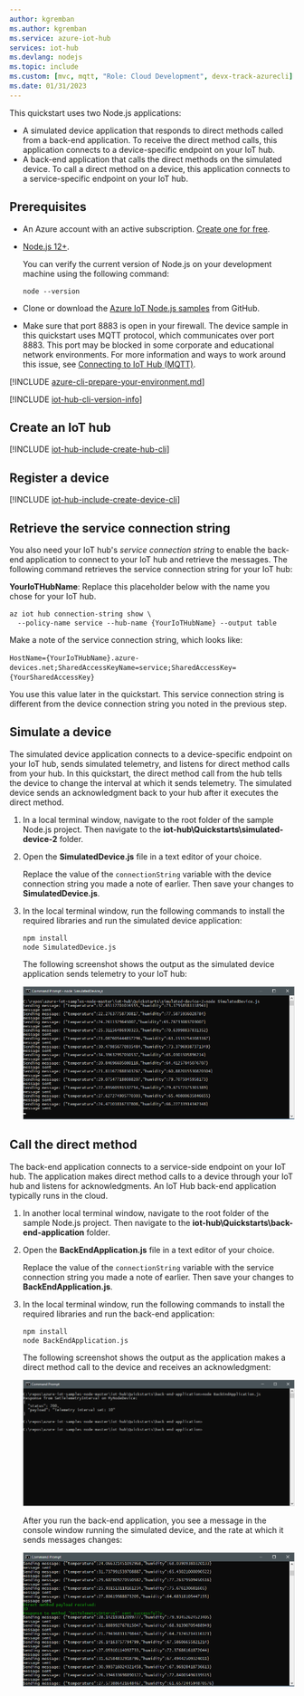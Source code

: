 ```yaml
---
author: kgremban
ms.author: kgremban
ms.service: azure-iot-hub
services: iot-hub
ms.devlang: nodejs
ms.topic: include
ms.custom: [mvc, mqtt, "Role: Cloud Development", devx-track-azurecli]
ms.date: 01/31/2023
---
```


This quickstart uses two Node.js applications: 

* A simulated device application that responds to direct methods called from a back-end application. To receive the direct method calls, this application connects to a device-specific endpoint on your IoT hub.
* A back-end application that calls the direct methods on the simulated device. To call a direct method on a device, this application connects to a service-specific endpoint on your IoT hub.

## Prerequisites

* An Azure account with an active subscription. [Create one for free](https://azure.microsoft.com/free/?ref=microsoft.com&utm_source=microsoft.com&utm_medium=docs&utm_campaign=visualstudio).

* [Node.js 12+](https://nodejs.org).

    You can verify the current version of Node.js on your development machine using the following command:

    ```cmd/sh
    node --version
    ```

* Clone or download the [Azure IoT Node.js samples](https://github.com/Azure-Samples/azure-iot-samples-node/) from GitHub.

* Make sure that port 8883 is open in your firewall. The device sample in this quickstart uses MQTT protocol, which communicates over port 8883. This port may be blocked in some corporate and educational network environments. For more information and ways to work around this issue, see [Connecting to IoT Hub (MQTT)](../articles/iot/iot-mqtt-connect-to-iot-hub.md#connecting-to-iot-hub).

[!INCLUDE [azure-cli-prepare-your-environment.md](~/reusable-content/azure-cli/azure-cli-prepare-your-environment-no-header.md)]

[!INCLUDE [iot-hub-cli-version-info](./iot-hub-cli-version-info.md)]

## Create an IoT hub

[!INCLUDE [iot-hub-include-create-hub-cli](./iot-hub-include-create-hub-cli.md)]

## Register a device

[!INCLUDE [iot-hub-include-create-device-cli](iot-hub-include-create-device-cli.md)]

## Retrieve the service connection string

You also need your IoT hub's _service connection string_ to enable the back-end application to connect to your IoT hub and retrieve the messages. The following command retrieves the service connection string for your IoT hub:

**YourIoTHubName**: Replace this placeholder below with the name you chose for your IoT hub.

```azurecli-interactive
az iot hub connection-string show \
  --policy-name service --hub-name {YourIoTHubName} --output table
```

Make a note of the service connection string, which looks like:

`HostName={YourIoTHubName}.azure-devices.net;SharedAccessKeyName=service;SharedAccessKey={YourSharedAccessKey}`

You use this value later in the quickstart. This service connection string is different from the device connection string you noted in the previous step.

## Simulate a device

The simulated device application connects to a device-specific endpoint on your IoT hub, sends simulated telemetry, and listens for direct method calls from your hub. In this quickstart, the direct method call from the hub tells the device to change the interval at which it sends telemetry. The simulated device sends an acknowledgment back to your hub after it executes the direct method.

1. In a local terminal window, navigate to the root folder of the sample Node.js project. Then navigate to the **iot-hub\Quickstarts\simulated-device-2** folder.

2. Open the **SimulatedDevice.js** file in a text editor of your choice.

    Replace the value of the `connectionString` variable with the device connection string you made a note of earlier. Then save your changes to **SimulatedDevice.js**.

3. In the local terminal window, run the following commands to install the required libraries and run the simulated device application:

    ```cmd/sh
    npm install
    node SimulatedDevice.js
    ```

    The following screenshot shows the output as the simulated device application sends telemetry to your IoT hub:

    ![Run the simulated device](./media/quickstart-control-device-node/simulated-device-telemetry-iot-hub.png)

## Call the direct method

The back-end application connects to a service-side endpoint on your IoT hub. The application makes direct method calls to a device through your IoT hub and listens for acknowledgments. An IoT Hub back-end application typically runs in the cloud.

1. In another local terminal window, navigate to the root folder of the sample Node.js project. Then navigate to the **iot-hub\Quickstarts\back-end-application** folder.

2. Open the **BackEndApplication.js** file in a text editor of your choice.

    Replace the value of the `connectionString` variable with the service connection string you made a note of earlier. Then save your changes to **BackEndApplication.js**.

3. In the local terminal window, run the following commands to install the required libraries and run the back-end application:

    ```cmd/sh
    npm install
    node BackEndApplication.js
    ```

    The following screenshot shows the output as the application makes a direct method call to the device and receives an acknowledgment:

    ![Output when the application makes direct method call to the device](./media/quickstart-control-device-node/direct-method-device-call.png)

    After you run the back-end application, you see a message in the console window running the simulated device, and the rate at which it sends messages changes:

    ![Output when there is a change in the simulated client](./media/quickstart-control-device-node/simulated-device-message-change.png)
